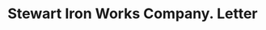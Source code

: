 ---
doi: 10.7916/D8R512V0
date_other: '1926'
date_other_textual: '1926'
form: correspondence
genre:
- Letters (correspondence)
name:
- Stewart Iron Works Company
object_in_context_url: https://biggert.cul.columbia.edu/items/view/ave_biggert_01273
subject_hierarchical_geographic:
- Cincinnati, Ohio, United States
subject_name:
- Stewart Iron Works Company
title: Stewart Iron Works Company. Letter
sort_title: Stewart Iron Works Company. Letter
call_number: ave_biggert_01273
coordinates:
- 39.1,-84.51666666666667
pid: ave_biggert_01273
identifiers: ave_biggert_01273
thumbnail: https://derivativo-1.library.columbia.edu/iiif/2/ldpd:343271/full/!256,256/0/native.jpg
permalink: /biggert/ave_biggert_01273/
layout: iiif-image-page
---